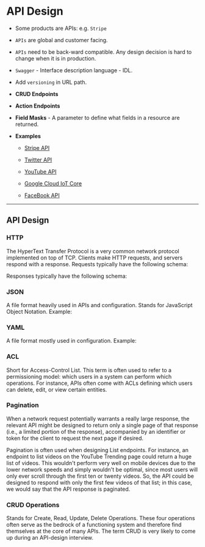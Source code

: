 # API Design

* Some products are APIs: e.g. `Stripe`

* `APIs` are global and customer facing.

* `APIs` need to be back-ward compatible. Any design decision is hard to change when it is in production.

* `Swagger` - Interface description language - IDL.

* Add `versioning` in URL path.

* __CRUD Endpoints__

* __Action Endpoints__

* __Field Masks__ - A parameter to define what fields in a resource are returned.

* __Examples__

    * [Stripe API]()

    * [Twitter API]()

    * [YouTube API]()

    * [Google Cloud IoT Core]()

    * [FaceBook API]()

---

## API Design

### HTTP

The HyperText Transfer Protocol is a very common network protocol implemented on top of TCP. Clients make HTTP requests, and servers respond with a response.
Requests typically have the following schema:

<empty string>
Responses typically have the following schema:

<empty string>

### JSON

A file format heavily used in APIs and configuration. Stands for JavaScript Object Notation. Example:

### YAML

A file format mostly used in configuration. Example:

### ACL

Short for Access-Control List. This term is often used to refer to a permissioning model: which users in a system can perform which operations. For instance, APIs often come with ACLs defining which users can delete, edit, or view certain entities.

### Pagination

When a network request potentially warrants a really large response, the relevant API might be designed to return only a single page of that response (i.e., a limited portion of the response), accompanied by an identifier or token for the client to request the next page if desired.

Pagination is often used when designing List endpoints. For instance, an endpoint to list videos on the YouTube Trending page could return a huge list of videos. This wouldn't perform very well on mobile devices due to the lower network speeds and simply wouldn't be optimal, since most users will only ever scroll through the first ten or twenty videos. So, the API could be designed to respond with only the first few videos of that list; in this case, we would say that the API response is paginated.

### CRUD Operations

Stands for Create, Read, Update, Delete Operations. These four operations often serve as the bedrock of a functioning system and therefore find themselves at the core of many APIs. The term CRUD is very likely to come up during an API-design interview.


